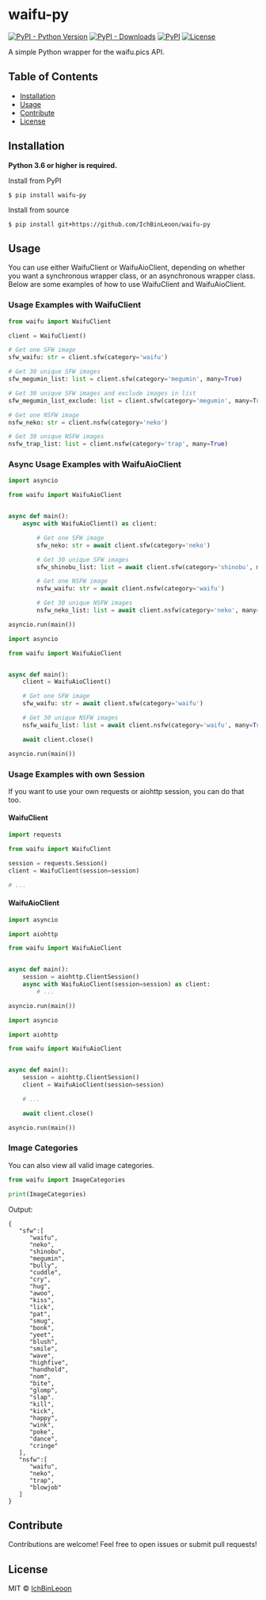 # waifu-py
[![PyPI - Python Version](https://img.shields.io/pypi/pyversions/waifu-py?style=flat-square)](https://pypi.org/project/waifu-py/)
[![PyPI - Downloads](https://img.shields.io/pypi/dm/waifu-py?style=flat-square)](https://pypi.org/project/waifu-py/)
[![PyPI](https://img.shields.io/pypi/v/waifu-py?style=flat-square)](https://pypi.org/project/waifu-py/)
[![License](https://img.shields.io/github/license/IchBinLeoon/waifu-py?style=flat-square)](https://github.com/IchBinLeoon/waifu-py/blob/main/LICENSE)

A simple Python wrapper for the waifu.pics API.

## Table of Contents
- [Installation](#Installation)
- [Usage](#Usage)
- [Contribute](#Contribute)
- [License](#License)

## Installation
**Python 3.6 or higher is required.**

Install from PyPI
```shell
$ pip install waifu-py
```

Install from source
```shell
$ pip install git+https://github.com/IchBinLeoon/waifu-py
```

## Usage
You can use either WaifuClient or WaifuAioClient, depending on whether you want a synchronous wrapper class, or an asynchronous wrapper class. Below are some examples of how to use WaifuClient and WaifuAioClient.

### Usage Examples with WaifuClient
```python
from waifu import WaifuClient

client = WaifuClient()

# Get one SFW image
sfw_waifu: str = client.sfw(category='waifu')

# Get 30 unique SFW images
sfw_megumin_list: list = client.sfw(category='megumin', many=True)

# Get 30 unique SFW images and exclude images in list
sfw_megumin_list_exclude: list = client.sfw(category='megumin', many=True, exclude=['https://i.waifu.pics/IqD8csE.png', 'https://i.waifu.pics/NV-dfTH.png'])

# Get one NSFW image
nsfw_neko: str = client.nsfw(category='neko')

# Get 30 unique NSFW images
nsfw_trap_list: list = client.nsfw(category='trap', many=True)
```

### Async Usage Examples with WaifuAioClient
```python
import asyncio

from waifu import WaifuAioClient


async def main():
    async with WaifuAioClient() as client:

        # Get one SFW image
        sfw_neko: str = await client.sfw(category='neko')

        # Get 30 unique SFW images
        sfw_shinobu_list: list = await client.sfw(category='shinobu', many=True)

        # Get one NSFW image
        nsfw_waifu: str = await client.nsfw(category='waifu')

        # Get 30 unique NSFW images
        nsfw_neko_list: list = await client.nsfw(category='neko', many=True)

asyncio.run(main())
```
```python
import asyncio

from waifu import WaifuAioClient


async def main():
    client = WaifuAioClient()

    # Get one SFW image
    sfw_waifu: str = await client.sfw(category='waifu')

    # Get 30 unique NSFW images
    nsfw_waifu_list: list = await client.nsfw(category='waifu', many=True)

    await client.close()

asyncio.run(main())
```

### Usage Examples with own Session
If you want to use your own requests or aiohttp session, you can do that too.

#### WaifuClient
```python
import requests

from waifu import WaifuClient

session = requests.Session()
client = WaifuClient(session=session)

# ...
```

#### WaifuAioClient
```python
import asyncio

import aiohttp

from waifu import WaifuAioClient


async def main():
    session = aiohttp.ClientSession()
    async with WaifuAioClient(session=session) as client:
        # ...

asyncio.run(main())
```
```python
import asyncio

import aiohttp

from waifu import WaifuAioClient


async def main():
    session = aiohttp.ClientSession()
    client = WaifuAioClient(session=session)

    # ...

    await client.close()

asyncio.run(main())
```

### Image Categories
You can also view all valid image categories.
```python
from waifu import ImageCategories

print(ImageCategories)
```
Output:
```shell
{
   "sfw":[
      "waifu",
      "neko",
      "shinobu",
      "megumin",
      "bully",
      "cuddle",
      "cry",
      "hug",
      "awoo",
      "kiss",
      "lick",
      "pat",
      "smug",
      "bonk",
      "yeet",
      "blush",
      "smile",
      "wave",
      "highfive",
      "handhold",
      "nom",
      "bite",
      "glomp",
      "slap".
      "kill",
      "kick",
      "happy",
      "wink",
      "poke",
      "dance",
      "cringe"
   ],
   "nsfw":[
      "waifu",
      "neko",
      "trap",
      "blowjob"
   ]
}
```

## Contribute
Contributions are welcome! Feel free to open issues or submit pull requests!

## License
MIT © [IchBinLeoon](https://github.com/IchBinLeoon/waifu-py/blob/main/LICENSE)
